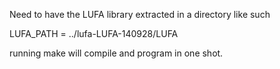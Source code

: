 Need to have the LUFA library extracted in a directory like such

LUFA_PATH = ../lufa-LUFA-140928/LUFA

running make will compile and program in one shot.
